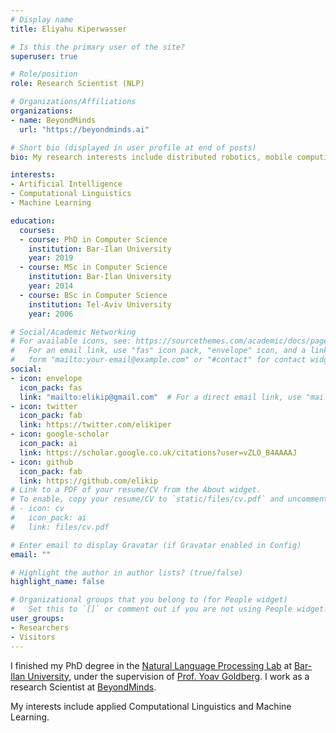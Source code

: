 ```yaml
---
# Display name
title: Eliyahu Kiperwasser

# Is this the primary user of the site?
superuser: true

# Role/position
role: Research Scientist (NLP)

# Organizations/Affiliations
organizations:
- name: BeyondMinds
  url: "https://beyondminds.ai"

# Short bio (displayed in user profile at end of posts)
bio: My research interests include distributed robotics, mobile computing and programmable matter.

interests:
- Artificial Intelligence
- Computational Linguistics
- Machine Learning

education:
  courses:
  - course: PhD in Computer Science
    institution: Bar-Ilan University
    year: 2019
  - course: MSc in Computer Science
    institution: Bar-Ilan University
    year: 2014
  - course: BSc in Computer Science
    institution: Tel-Aviv University
    year: 2006

# Social/Academic Networking
# For available icons, see: https://sourcethemes.com/academic/docs/page-builder/#icons
#   For an email link, use "fas" icon pack, "envelope" icon, and a link in the
#   form "mailto:your-email@example.com" or "#contact" for contact widget.
social:
- icon: envelope
  icon_pack: fas
  link: "mailto:elikip@gmail.com"  # For a direct email link, use "mailto:test@example.org".
- icon: twitter
  icon_pack: fab
  link: https://twitter.com/elikiper
- icon: google-scholar
  icon_pack: ai
  link: https://scholar.google.co.uk/citations?user=vZLO_B4AAAAJ
- icon: github
  icon_pack: fab
  link: https://github.com/elikip
# Link to a PDF of your resume/CV from the About widget.
# To enable, copy your resume/CV to `static/files/cv.pdf` and uncomment the lines below.
# - icon: cv
#   icon_pack: ai
#   link: files/cv.pdf

# Enter email to display Gravatar (if Gravatar enabled in Config)
email: ""

# Highlight the author in author lists? (true/false)
highlight_name: false

# Organizational groups that you belong to (for People widget)
#   Set this to `[]` or comment out if you are not using People widget.
user_groups:
- Researchers
- Visitors
---
```

I finished my PhD degree in the [Natural Language Processing Lab](http://u.cs.biu.ac.il/~nlp/) at [Bar-Ilan University](http://cs.biu.ac.il), under the supervision of [Prof. Yoav Goldberg](https://www.cs.bgu.ac.il/~yoavg/uni/). I work as a research Scientist at [BeyondMinds](https://beyondminds.ai).

My interests include applied Computational Linguistics and Machine Learning.
